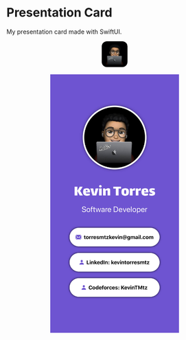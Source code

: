 # Presentation Card
My presentation card made with SwiftUI.

<p align="center">
  <img width="60" height="auto" style="border-radius: 20%;" src="KevinCard/Assets.xcassets/AppIcon.appiconset/icon.png">
</p>

<p align="center">
  <img width="300" height="auto" src="screenShot.jpeg">
</p>
